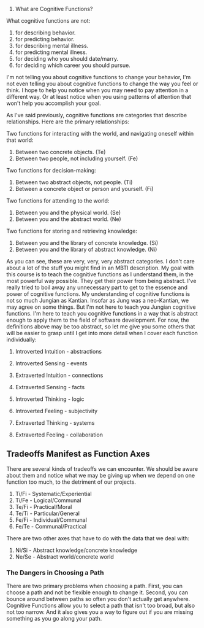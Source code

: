 1. What are Cognitive Functions?


What cognitive functions are not:

1. for describing behavior.
1. for predicting behavior.
1. for describing mental illness.
1. for predicting mental illness.
1. for deciding who you should date/marry.
1. for deciding which career you should pursue.

I'm not telling you about cognitive functions to change your behavior, I'm not even telling you about cognitive functions to change the way you feel or think. I hope to help you notice when you may need to pay attention in a different way. Or at least notice when you using patterns of attention that won't help you accomplish your goal.

As I've said previously, cognitive functions are categories that describe relationships. Here are the primary relationships:

Two functions for interacting with the world, and navigating oneself within that world: 

1. Between two concrete objects. (Te)
1. Between two people, not including yourself. (Fe)

Two functions for decision-making:

1. Between two abstract objects, not people. (Ti)
1. Between a concrete object or person and yourself. (Fi)

Two functions for attending to the world:

1. Between you and the physical world. (Se)
1. Between you and the abstract world. (Ne)

Two functions for storing and retrieving knowledge:

1. Between you and the library of concrete knowledge. (Si)
1. Between you and the library of abstract knowledge. (Ni)

As you can see, these are very, very, very abstract categories. I don't care about a lot of the stuff you might find in an MBTI description. My goal with this course is to teach the cognitive functions as I understand them, in the most powerful way possible. They get their power from being abstract. I've really tried to boil away any unnecessary part to get to the essence and power of cognitive functions. My understanding of cognitive functions is not so much Jungian as Kantian. Insofar as Jung was a neo-Kantian, we may agree on some things. But I'm not here to teach you Jungian cognitive functions. I'm here to teach you cognitive functions in a way that is abstract enough to apply them to the field of software development. For now, the definitions above may be too abstract, so let me give you some others that will be easier to grasp until I get into more detail when I cover each function individually:


1. Introverted Intuition - abstractions
1. Introverted Sensing - events
1. Extraverted Intuition - connections
1. Extraverted Sensing - facts

1. Introverted Thinking - logic
1. Introverted Feeling - subjectivity 
1. Extraverted Thinking - systems 
1. Extraverted Feeling - collaboration



## Tradeoffs Manifest as Function Axes

There are several kinds of tradeoffs we can encounter. We should be aware about them and notice what we may be giving up when we depend on one function too much, to the detriment of our projects.

1. Ti/Fi - Systematic/Experiential
1. Ti/Fe - Logical/Communal
1. Te/Fi - Practical/Moral
1. Te/Ti - Particular/General
1. Fe/Fi - Individual/Communal
1. Fe/Te - Communal/Practical

There are two other axes that have to do with the data that we deal with:

1. Ni/Si - Abstract knowledge/concrete knowledge
1. Ne/Se - Abstract world/concrete world


### The Dangers in Choosing a Path

There are two primary problems when choosing a path. First, you can choose a path and not be flexible enough to change it. Second, you can bounce around between paths so often you don't actually get anywhere. Cognitive Functions allow you to select a path that isn't too broad, but also not too narrow. And it also gives you a way to figure out if you are missing something as you go along your path.

